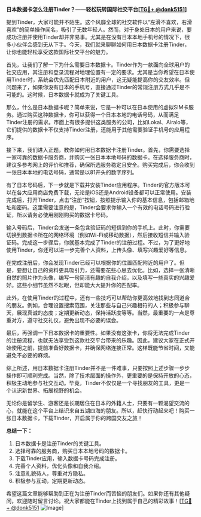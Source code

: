 **日本数据卡怎么注册Tinder？——轻松玩转国际社交平台[[TG💪+ @donk5151](https://t.me/s/donk5151)]**

提到Tinder，大家可能并不陌生。这个风靡全球的社交软件以“左滑不喜欢，右滑喜欢”的简单操作闻名，吸引了无数年轻人。然而，对于身处日本的用户来说，要成功注册并使用Tinder却并非易事。尤其是在没有日本本地手机号的情况下，很多小伙伴会感到无从下手。今天，我们就来聊聊如何用日本数据卡注册Tinder，让你也能轻松享受这款国际社交平台的魅力。

首先，让我们了解一下为什么需要日本数据卡。Tinder作为一款面向全球用户的社交应用，其注册和登录流程对地理位置有一定的要求。尤其是当你希望在日本使用Tinder时，系统会优先匹配日本附近的用户，这无疑能提高你的交友效率。但问题来了，如果你没有日本的手机号，直接通过Tinder的常规注册方式几乎是不可能的。这时候，日本数据卡就成为了关键工具。

那么，什么是日本数据卡呢？简单来说，它是一种可以在日本使用的虚拟SIM卡服务。通过购买这种数据卡，你可以获得一个日本本地的电话号码，从而满足Tinder注册的需求。市面上有很多提供这类服务的公司，比如Lokal、Airalo等，它们提供的数据卡不仅支持Tinder注册，还能用于其他需要验证手机号的应用程序。

接下来，我们进入正题，教你如何用日本数据卡注册Tinder。首先，你需要选择一家可靠的数据卡服务商，并购买一张日本本地号码的数据卡。在选择服务商时，建议多参考网上的评价和推荐，确保所选服务稳定且安全。购买完成后，你会收到一张日本本地的电话号码，通常是以81开头的数字序列。

有了日本号码后，下一步就是下载并安装Tinder应用程序。Tinder的官方版本可以在各大应用商店免费下载，无论是iOS还是Android设备都可以正常使用。安装完成后，打开Tinder，点击“注册”按钮，按照提示输入你的基本信息，包括邮箱地址和密码。这里需要注意的是，Tinder会要求你输入一个有效的电话号码进行验证，所以请务必使用刚刚购买的数据卡号码。

输入号码后，Tinder会发送一条包含验证码的短信到你的手机上。此时，你需要切换到数据卡所在的网络环境（例如Wi-Fi或移动数据），然后接收短信并输入验证码。完成这一步骤后，你就基本完成了Tinder的注册过程。不过，为了更好地使用Tinder，你还可以进一步完善个人资料，上传头像、填写兴趣爱好等信息。

在完成注册后，你会发现Tinder已经可以根据你的位置匹配附近的用户了。但是，要想让自己的资料更具吸引力，还需要花些心思去优化。比如，选择一张清晰自然的照片作为头像，编写一句简洁有趣的自我介绍，以及填写一些真实的兴趣爱好。这些小细节虽然不起眼，但却能大大提升你的匹配率。

此外，在使用Tinder的过程中，还有一些技巧可以帮助你更高效地找到志同道合的朋友。例如，合理设置搜索范围，关注那些与自己兴趣相符的人；积极参与聊天，展现真诚的态度；定期更新动态，保持活跃度等等。当然，最重要的一点是尊重对方，遵守社交礼仪，避免出现不必要的误会。

最后，再强调一下日本数据卡的重要性。如果没有这张卡，你将无法完成Tinder的注册流程，也就无法享受到这款社交平台带来的乐趣。因此，建议大家在正式开始使用之前，提前准备好数据卡，并确保网络连接正常。这样既能节省时间，又能避免不必要的麻烦。

综上所述，用日本数据卡注册Tinder并不是一件难事，只要按照上述步骤一步步操作即可顺利完成。当然，除了技术层面的操作外，更重要的是保持开放的心态，积极主动地参与社交互动。毕竟，Tinder不仅仅是一个寻找朋友的工具，更是一个认识新世界、拓展视野的机会。

无论你是留学生、游客还是长期居住在日本的外籍人士，只要有一颗渴望交流的心，就能在这个平台上结识来自五湖四海的朋友。所以，赶快行动起来吧！购买一张日本数据卡，下载Tinder，开启属于你的跨国交友之旅！

**总结一下：**
1. 日本数据卡是注册Tinder的关键工具。
2. 选择可靠的服务商，购买日本本地号码的数据卡。
3. 下载Tinder应用，输入数据卡号码完成注册。
4. 完善个人资料，优化头像和自我介绍。
5. 注意礼貌待人，尊重对方隐私。
6. 积极参与互动，定期更新动态。

希望这篇文章能够帮助到正在为注册Tinder而苦恼的朋友们。如果你还有其他疑问，欢迎随时留言讨论。祝大家都能在Tinder上找到属于自己的精彩故事！[[TG💪+ @donk5151](https://t.me/s/donk5151) ![Image](https://i.postimg.cc/rwNCRYN7/Snipaste-2025-04-30-17-27-05.png)]